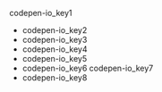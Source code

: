 codepen-io_key1
- codepen-io_key2
- codepen-io_key3
- codepen-io_key4
- codepen-io_key5
- codepen-io_key6
codepen-io_key7
- codepen-io_key8
